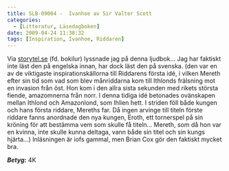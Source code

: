 ```yaml
---
title: SLB-09004 -  Ivanhoe av Sir Valter Scott
categories:
  - [Litteratur, Läsedagboken]
date: 2009-04-24 11:38:32
tags: [Inspiration, Ivanhoe, Riddaren]
---
```

Via [storytel.se](http://www.storytel.se) (fd. bokilur) lyssnade jag på denna ljudbok... Jag har faktiskt inte läst den på engelska innan, har dock läst den på svenska. (den var en av de viktigaste inspirationskällorna till Riddarens första idé, i vilken Mereth efter sin tid som vad som blev månriddarna kom till Ithlonds frälsning mot en invasion från öst. Hon kom i den allra sista sekunden med rikets största fiende, amazomnerna från norr. I denna tidiga idé betonades ovänskapen mellan Ithlond och Amazonlond, som Ihlien hett. I striden föll både kungen och hans första riddare, Mereths far. Då ingen arvinge till titeln förste riddare fanns anordnade den nya kungen, Eroth, ett tornerspel på sin kröning för att bestämma vem som skulle få titeln... Mereth, som då hon var en kvinna, inte skulle kunna deltaga, vann både sin titel och sin kungs hjärta...) Inläsningen är iofs gammal, men Brian Cox gör den faktiskt mycket bra.

***Betyg:*** 4K
